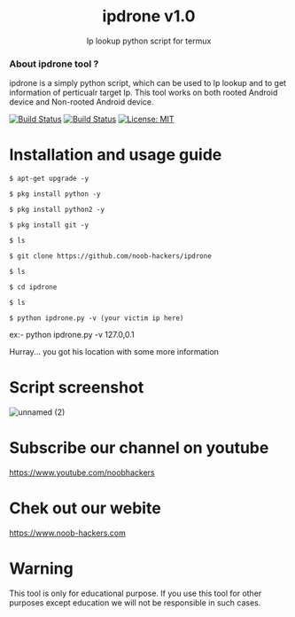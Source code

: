 <h1 align="center">ipdrone v1.0</h1>
<p align="center">
      Ip lookup python script for termux
</p>

### About ipdrone tool ?

ipdrone is a simply python script, which can be used to Ip lookup and to get information of perticualr target Ip. This tool works on both rooted Android device and Non-rooted Android device.

[![Build Status](https://img.shields.io/github/forks/noob-hackers/ipdrone.svg)](https://github.com/noob-hackers/ipdrone)
[![Build Status](https://img.shields.io/github/stars/noob-hackers/ipdrone.svg)](https://github.com/noob-hackers/ipdrone)
[![License: MIT](https://img.shields.io/github/license/noob-hackers/ipdrone.svg)](https://github.com/noob-hackers/ipdrone)

# Installation and usage guide

```
$ apt-get upgrade -y
```
```
$ pkg install python -y 
```
```
$ pkg install python2 -y
```
```
$ pkg install git -y
```
```
$ ls
```
```
$ git clone https://github.com/noob-hackers/ipdrone
```
```
$ ls
```
```
$ cd ipdrone
```
```
$ ls
```
```
$ python ipdrone.py -v (your victim ip here)
```
ex:- python ipdrone.py -v 127.0,0.1

Hurray... you got his location with some more information

# Script screenshot

![unnamed (2)](https://user-images.githubusercontent.com/49580304/56078909-e66b8200-5e0a-11e9-8e30-ab6351083f02.jpg)

# Subscribe our channel on youtube
https://www.youtube.com/noobhackers

# Chek out our webite 
https://www.noob-hackers.com

# Warning
This tool is only for educational purpose. If you use this tool for other purposes except education we will not be responsible in such cases.
